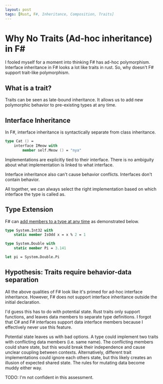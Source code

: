 ```yaml
---
layout: post
tags: [Rust, F#, Inheritance, Composition, Traits]
---
```


# Why No Traits (Ad-hoc inheritance) in F#

I fooled myself for a moment into thinking F# has ad-hoc polymorphism. Interface inheritance in F# looks a lot like traits in rust. So, why doesn't F# support trait-like polymorphism.

## What is a trait?

Traits can be seen as late-bound inheritance. It allows us to add new polymorphic behavior to pre-existing types at any time.

## Interface Inheritance
In F#, interface inheritance is syntactically separate from class inheritance. 

```fs
type Cat () =
    interface IMeow with
        member self.Meow () = "nya"
```

Implementations are explicitly tied to their interface. There is no ambiguity about what implementation is linked to what interface. 

Interface inheritance also can't cause behavior conflicts. Interfaces don't contain behavior.

All together, we can always select the right implementation based on which interface the type is called as. 


## Type Extension

F# can [add members to a type at any time](https://fsharpforfunandprofit.com/posts/type-extensions/) as demonstrated below.
```fs
type System.Int32 with
    static member IsOdd x = x % 2 = 1

type System.Double with
    static member Pi = 3.141

let pi = System.Double.Pi
```


## Hypothesis: Traits require behavior-data separation

All the above qualities of F# look like it's primed for ad-hoc interface inheritance. However, F# does not support interface inheritance outside the initial declaration.

I'd guess this has to do with potential state. Rust traits only support functions, and leaves data members to separate type definitions. I forgot that C# and F# interfaces support data interface members because I effectively never use this feature.

Potential state leaves us with bad options. A type could implement two traits with conflicting data members (i.e. same name). The conflicting members could share state, but this would break their independence and cause unclear coupling between contexts. Alternatively, different trait implementations could ignore each others state, but this likely creates an illusion of expected shared state. The rules for mutating data become muddy either way.


TODO: I'm not confident in this assessment. 
